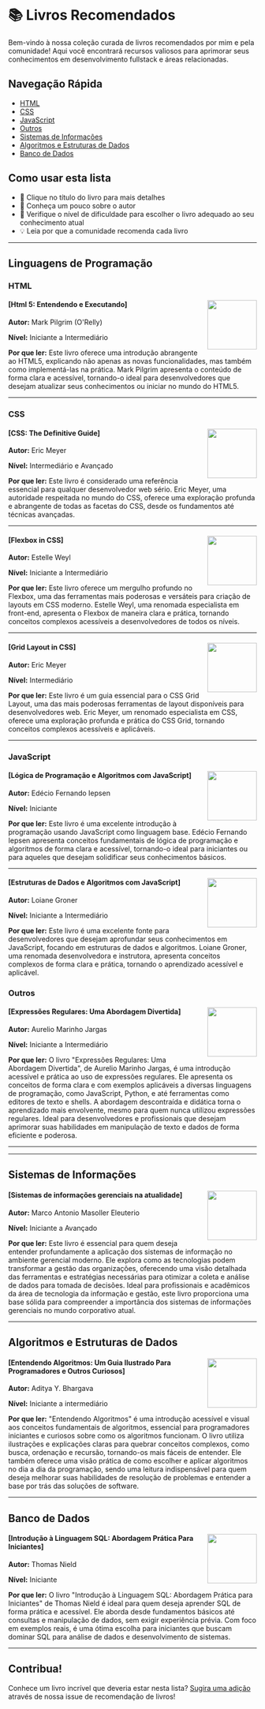 # 📚 Livros Recomendados

Bem-vindo à nossa coleção curada de livros recomendados por mim e pela comunidade! Aqui você encontrará recursos valiosos para aprimorar seus conhecimentos em desenvolvimento fullstack e áreas relacionadas.

## Navegação Rápida
- [HTML](#html)
- [CSS](#css)
- [JavaScript](#javascript)
- [Outros](#outros)
- [Sistemas de Informações](#sistemas-de-informações)
- [Algoritmos e Estruturas de Dados](#algoritmos-e-estruturas-de-dados)
- [Banco de Dados](#banco-de-dados)

## Como usar esta lista

- 📖 Clique no título do livro para mais detalhes
- 👤 Conheça um pouco sobre o autor
- 🎯 Verifique o nível de dificuldade para escolher o livro adequado ao seu conhecimento atual
- 💡 Leia por que a comunidade recomenda cada livro

---

## Linguagens de Programação
### HTML

#### <img src="https://m.media-amazon.com/images/I/510eqtTnl7L._SY342_.jpg" width="100" align="right"> [Html 5: Entendendo e Executando]

**Autor:** Mark Pilgrim (O'Relly)

**Nível:** Iniciante a Intermediário  

**Por que ler:** Este livro oferece uma introdução abrangente ao HTML5, explicando não apenas as novas funcionalidades, mas também como implementá-las na prática. Mark Pilgrim apresenta o conteúdo de forma clara e acessível, tornando-o ideal para desenvolvedores que desejam atualizar seus conhecimentos ou iniciar no mundo do HTML5.

---

### CSS

#### <img src="https://m.media-amazon.com/images/I/61nbxIjEPvS._SY342_.jpg" width="100" align="right"> [CSS: The Definitive Guide]

**Autor:** Eric Meyer

**Nível:** Intermediário e Avançado

**Por que ler:** Este livro é considerado uma referência essencial para qualquer desenvolvedor web sério. Eric Meyer, uma autoridade respeitada no mundo do CSS, oferece uma exploração profunda e abrangente de todas as facetas do CSS, desde os fundamentos até técnicas avançadas.

---

#### <img src="https://m.media-amazon.com/images/I/91Di8OjjzHL._SY342_.jpg" width="100" align="right"> [Flexbox in CSS]

**Autor:** Estelle Weyl  

**Nível:** Iniciante a Intermediário

**Por que ler:** Este livro oferece um mergulho profundo no Flexbox, uma das ferramentas mais poderosas e versáteis para criação de layouts em CSS moderno. Estelle Weyl, uma renomada especialista em front-end, apresenta o Flexbox de maneira clara e prática, tornando conceitos complexos acessíveis a desenvolvedores de todos os níveis.

---

#### <img src="https://m.media-amazon.com/images/I/91cqF+7C5kL._SY342_.jpg" width="100" align="right"> [Grid Layout in CSS]

**Autor:** Eric Meyer  

**Nível:** Intermediário

**Por que ler:** Este livro é um guia essencial para o CSS Grid Layout, uma das mais poderosas ferramentas de layout disponíveis para desenvolvedores web. Eric Meyer, um renomado especialista em CSS, oferece uma exploração profunda e prática do CSS Grid, tornando conceitos complexos acessíveis e aplicáveis.

---


### JavaScript


#### <img src="https://m.media-amazon.com/images/I/71X7hMhMEUL._SY342_.jpg" width="100" align="right"> [Lógica de Programação e Algoritmos com JavaScript]

**Autor:** Edécio Fernando Iepsen  

**Nível:** Iniciante

**Por que ler:** Este livro é uma excelente introdução à programação usando JavaScript como linguagem base. Edécio Fernando Iepsen apresenta conceitos fundamentais de lógica de programação e algoritmos de forma clara e acessível, tornando-o ideal para iniciantes ou para aqueles que desejam solidificar seus conhecimentos básicos.

---

#### <img src="https://m.media-amazon.com/images/I/71KGa1y8eaL._SY342_.jpg" width="100" align="right"> [Estruturas de Dados e Algoritmos com JavaScript]

**Autor:** Loiane Groner 

**Nível:** Iniciante a Intermediário

**Por que ler:** Este livro é uma excelente fonte para desenvolvedores que desejam aprofundar seus conhecimentos em JavaScript, focando em estruturas de dados e algoritmos. Loiane Groner, uma renomada desenvolvedora e instrutora, apresenta conceitos complexos de forma clara e prática, tornando o aprendizado acessível e aplicável.

### Outros


#### <img src="https://m.media-amazon.com/images/I/61qxP-mwRgL._SY342_.jpg" width="100" align="right"> [Expressões Regulares: Uma Abordagem Divertida]

**Autor:** Aurelio Marinho Jargas  

**Nível:** Iniciante a Intermediário

**Por que ler:** O livro "Expressões Regulares: Uma Abordagem Divertida", de Aurelio Marinho Jargas, é uma introdução acessível e prática ao uso de expressões regulares. Ele apresenta os conceitos de forma clara e com exemplos aplicáveis a diversas linguagens de programação, como JavaScript, Python, e até ferramentas como editores de texto e shells. A abordagem descontraída e didática torna o aprendizado mais envolvente, mesmo para quem nunca utilizou expressões regulares. Ideal para desenvolvedores e profissionais que desejam aprimorar suas habilidades em manipulação de texto e dados de forma eficiente e poderosa.

---

---

## Sistemas de Informações


#### <img src="https://m.media-amazon.com/images/I/71Qlpgfe50L._SY342_.jpg" width="100" align="right"> [Sistemas de informações gerenciais na atualidade]

**Autor:** Marco Antonio Masoller Eleuterio 

**Nível:**  Iniciante a Avançado

**Por que ler:** Este livro é essencial para quem deseja entender profundamente a aplicação dos sistemas de informação no ambiente gerencial moderno. Ele explora como as tecnologias podem transformar a gestão das organizações, oferecendo uma visão detalhada das ferramentas e estratégias necessárias para otimizar a coleta e análise de dados para tomada de decisões. Ideal para profissionais e acadêmicos da área de tecnologia da informação e gestão, este livro proporciona uma base sólida para compreender a importância dos sistemas de informações gerenciais no mundo corporativo atual.

---

## Algoritmos e Estruturas de Dados


#### <img src="https://m.media-amazon.com/images/I/517I6z9QK4L._SY445_SX342_PQ1_.jpg" width="100" align="right"> [Entendendo Algoritmos: Um Guia Ilustrado Para Programadores e Outros Curiosos]

**Autor:**  Aditya Y. Bhargava

**Nível:** Iniciante a intermediário

**Por que ler:** "Entendendo Algoritmos" é uma introdução acessível e visual aos conceitos fundamentais de algoritmos, essencial para programadores iniciantes e curiosos sobre como os algoritmos funcionam. O livro utiliza ilustrações e explicações claras para quebrar conceitos complexos, como busca, ordenação e recursão, tornando-os mais fáceis de entender. Ele também oferece uma visão prática de como escolher e aplicar algoritmos no dia a dia da programação, sendo uma leitura indispensável para quem deseja melhorar suas habilidades de resolução de problemas e entender a base por trás das soluções de software.

---

## Banco de Dados


#### <img src="https://m.media-amazon.com/images/I/711siL1zU1L._SY342_.jpg" width="100" align="right"> [Introdução à Linguagem SQL: Abordagem Prática Para Iniciantes]

**Autor:**  Thomas Nield

**Nível:** Iniciante

**Por que ler:** O livro "Introdução à Linguagem SQL: Abordagem Prática para Iniciantes" de Thomas Nield é ideal para quem deseja aprender SQL de forma prática e acessível. Ele aborda desde fundamentos básicos até consultas e manipulação de dados, sem exigir experiência prévia. Com foco em exemplos reais, é uma ótima escolha para iniciantes que buscam dominar SQL para análise de dados e desenvolvimento de sistemas.

---

## Contribua!

Conhece um livro incrível que deveria estar nesta lista? [Sugira uma adição](../../issues/new?assignees=&labels=livro%2Crecomenda%C3%A7%C3%A3o&template=indicar-livro.md&title=%5BLIVRO%5D+) através de nossa issue de recomendação de livros!

